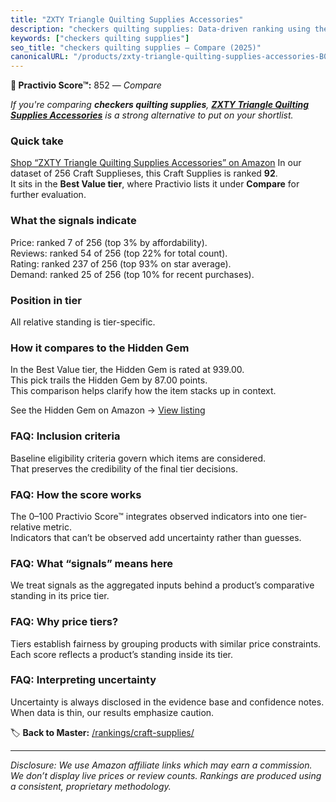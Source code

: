 ```yaml
---
title: "ZXTY Triangle Quilting Supplies Accessories"
description: "checkers quilting supplies: Data-driven ranking using the Practivio Score™. Positioned by quality, value, demand, findability, momentum."
keywords: ["checkers quilting supplies"]
seo_title: "checkers quilting supplies — Compare (2025)"
canonicalURL: "/products/zxty-triangle-quilting-supplies-accessories-B09C48JHRG/"
---
```


**🛒 Practivio Score™:** 852 — _Compare_


*If you're comparing **checkers quilting supplies**, **[ZXTY Triangle Quilting Supplies Accessories](https://www.amazon.com/dp/B09C48JHRG?tag=practivio-20)** is a strong alternative to put on your shortlist.*
### Quick take
[Shop “ZXTY Triangle Quilting Supplies Accessories” on Amazon](https://www.amazon.com/dp/B09C48JHRG?tag=practivio-20)
In our dataset of 256 Craft Supplieses, this Craft Supplies is ranked **92**.  
It sits in the **Best Value tier**, where Practivio lists it under **Compare** for further evaluation.

### What the signals indicate
Price: ranked 7 of 256 (top 3% by affordability).  
Reviews: ranked 54 of 256 (top 22% for total count).  
Rating: ranked 237 of 256 (top 93% on star average).  
Demand: ranked 25 of 256 (top 10% for recent purchases).

### Position in tier
All relative standing is tier-specific.

### How it compares to the Hidden Gem
In the Best Value tier, the Hidden Gem is rated at 939.00.  
This pick trails the Hidden Gem by 87.00 points.  
This comparison helps clarify how the item stacks up in context.  

See the Hidden Gem on Amazon → [View listing](https://www.amazon.com/dp/B00178QQJ8?tag=practivio-20)

### FAQ: Inclusion criteria
Baseline eligibility criteria govern which items are considered.  
That preserves the credibility of the final tier decisions.

### FAQ: How the score works
The 0–100 Practivio Score™ integrates observed indicators into one tier-relative metric.  
Indicators that can’t be observed add uncertainty rather than guesses.

### FAQ: What “signals” means here
We treat signals as the aggregated inputs behind a product’s comparative standing in its price tier.

### FAQ: Why price tiers?
Tiers establish fairness by grouping products with similar price constraints.  
Each score reflects a product’s standing inside its tier.

### FAQ: Interpreting uncertainty
Uncertainty is always disclosed in the evidence base and confidence notes.  
When data is thin, our results emphasize caution.

<!-- Missing template for Compare/CompareWithinPriceClass -->


🏷️ **Back to Master:** [/rankings/craft-supplies/](/rankings/craft-supplies/)

---
_Disclosure: We use Amazon affiliate links which may earn a commission. We don’t display live prices or review counts. Rankings are produced using a consistent, proprietary methodology._
